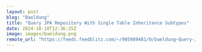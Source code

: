 ```yaml
---
layout: post
blog: "Baeldung"
title: "Query JPA Repository With Single Table Inheritance Subtypes"
date: 2024-10-10T12:36:25Z
image: images/baeldung.png
remote_url: "https://feeds.feedblitz.com/~/905989481/0/baeldung~Query-JPA-Repository-With-Single-Table-Inheritance-Subtypes"
---
```


